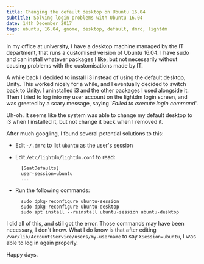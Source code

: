 ```yaml
---
title: Changing the default desktop on Ubuntu 16.04
subtitle: Solving login problems with Ubuntu 16.04
date: 14th December 2017
tags: ubuntu, 16.04, gnome, desktop, default, dmrc, lightdm
---
```


In my office at university, I have a desktop machine managed by the IT department, that runs a customised version of Ubuntu 16.04. I have sudo and can install whatever packages I like, but not necessarily without causing problems with the customisations made by IT.

A while back I decided to install i3 instead of using the default desktop, Unity. This worked nicely for a while, and I eventually decided to switch back to Unity. I uninstalled i3 and the other packages I used alongside it. Then I tried to log into my user account on the lightdm login screen, and was greeted by a scary message, saying '_Failed to execute login command_'.

Uh-oh. It seems like the system was able to change my default desktop to i3 when I installed it, but not change it back when I removed it.

After much googling, I found several potential solutions to this:

- Edit `~/.dmrc` to list `ubuntu` as the user's session
- Edit `/etc/lightdm/lightdm.conf` to read:

        [SeatDefaults]
        user-session=ubuntu
        ...

- Run the following commands:

        sudo dpkg-reconfigure ubuntu-session
        sudo dpkg-reconfigure ubuntu-desktop
        sudo apt install --reinstall ubuntu-session ubuntu-desktop

I did all of this, and still got the error. Those commands may have been necessary, I don't know. What I do know is that after editing `/var/lib/AccountsService/users/my-username` to say `XSession=ubuntu`, I was able to log in again properly.

Happy days.
